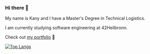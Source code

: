 ### Hi there 👋

My name is Kany and I have a Master's Degree in Technical Logistics.

I am currently studying software engineering at 42Heilbronn.

Check out [my portfolio](https://smkatash.github.io/portfolio/) 🌻

[![Top Langs](https://github-readme-stats.vercel.app/api/top-langs/?username=anuraghazra&layout=compact)](https://github.com/smkatash/github-readme-stats)
